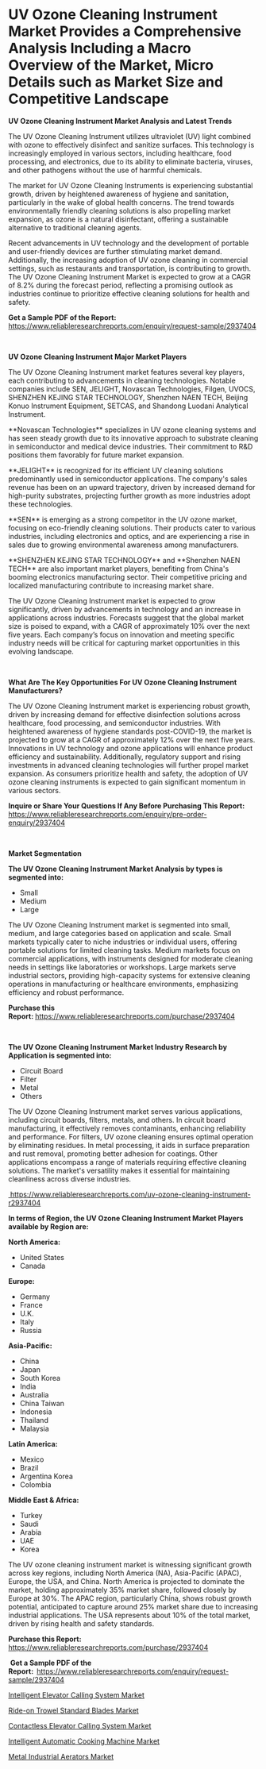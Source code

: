 <p><h1>UV Ozone Cleaning Instrument Market Provides a Comprehensive Analysis Including a Macro Overview of the Market, Micro Details such as Market Size and Competitive Landscape</h1></p><p><strong>UV Ozone Cleaning Instrument Market Analysis and Latest Trends</strong></p>
<p><p>The UV Ozone Cleaning Instrument utilizes ultraviolet (UV) light combined with ozone to effectively disinfect and sanitize surfaces. This technology is increasingly employed in various sectors, including healthcare, food processing, and electronics, due to its ability to eliminate bacteria, viruses, and other pathogens without the use of harmful chemicals. </p><p>The market for UV Ozone Cleaning Instruments is experiencing substantial growth, driven by heightened awareness of hygiene and sanitation, particularly in the wake of global health concerns. The trend towards environmentally friendly cleaning solutions is also propelling market expansion, as ozone is a natural disinfectant, offering a sustainable alternative to traditional cleaning agents.</p><p>Recent advancements in UV technology and the development of portable and user-friendly devices are further stimulating market demand. Additionally, the increasing adoption of UV ozone cleaning in commercial settings, such as restaurants and transportation, is contributing to growth. The UV Ozone Cleaning Instrument Market is expected to grow at a CAGR of 8.2% during the forecast period, reflecting a promising outlook as industries continue to prioritize effective cleaning solutions for health and safety.</p></p>
<p><strong>Get a Sample PDF of the Report:&nbsp;</strong> <a href="https://www.reliableresearchreports.com/enquiry/request-sample/2937404?utm_campaign=28&utm_medium=2&utm_source=Github&utm_content=ia&utm_term=14032025&utm_id=uv-ozone-cleaning-instrument">https://www.reliableresearchreports.com/enquiry/request-sample/2937404</a></p>
<p>&nbsp;</p>
<p><strong>UV Ozone Cleaning Instrument Major Market Players</strong></p>
<p><p>The UV Ozone Cleaning Instrument market features several key players, each contributing to advancements in cleaning technologies. Notable companies include SEN, JELIGHT, Novascan Technologies, Filgen, UVOCS, SHENZHEN KEJING STAR TECHNOLOGY, Shenzhen NAEN TECH, Beijing Konuo Instrument Equipment, SETCAS, and Shandong Luodani Analytical Instrument.</p><p>**Novascan Technologies** specializes in UV ozone cleaning systems and has seen steady growth due to its innovative approach to substrate cleaning in semiconductor and medical device industries. Their commitment to R&D positions them favorably for future market expansion.</p><p>**JELIGHT** is recognized for its efficient UV cleaning solutions predominantly used in semiconductor applications. The company's sales revenue has been on an upward trajectory, driven by increased demand for high-purity substrates, projecting further growth as more industries adopt these technologies.</p><p>**SEN** is emerging as a strong competitor in the UV ozone market, focusing on eco-friendly cleaning solutions. Their products cater to various industries, including electronics and optics, and are experiencing a rise in sales due to growing environmental awareness among manufacturers.</p><p>**SHENZHEN KEJING STAR TECHNOLOGY** and **Shenzhen NAEN TECH** are also important market players, benefiting from China's booming electronics manufacturing sector. Their competitive pricing and localized manufacturing contribute to increasing market share.</p><p>The UV Ozone Cleaning Instrument market is expected to grow significantly, driven by advancements in technology and an increase in applications across industries. Forecasts suggest that the global market size is poised to expand, with a CAGR of approximately 10% over the next five years. Each company’s focus on innovation and meeting specific industry needs will be critical for capturing market opportunities in this evolving landscape.</p></p>
<p>&nbsp;</p>
<p><strong>What Are The Key Opportunities For UV Ozone Cleaning Instrument Manufacturers?</strong></p>
<p><p>The UV Ozone Cleaning Instrument market is experiencing robust growth, driven by increasing demand for effective disinfection solutions across healthcare, food processing, and semiconductor industries. With heightened awareness of hygiene standards post-COVID-19, the market is projected to grow at a CAGR of approximately 12% over the next five years. Innovations in UV technology and ozone applications will enhance product efficiency and sustainability. Additionally, regulatory support and rising investments in advanced cleaning technologies will further propel market expansion. As consumers prioritize health and safety, the adoption of UV ozone cleaning instruments is expected to gain significant momentum in various sectors.</p></p>
<p><strong>Inquire or Share Your Questions If Any Before Purchasing This Report:</strong> <a href="https://www.reliableresearchreports.com/enquiry/pre-order-enquiry/2937404?utm_campaign=28&utm_medium=2&utm_source=Github&utm_content=ia&utm_term=14032025&utm_id=uv-ozone-cleaning-instrument">https://www.reliableresearchreports.com/enquiry/pre-order-enquiry/2937404</a></p>
<p>&nbsp;</p>
<p><strong>Market Segmentation</strong></p>
<p><strong>The UV Ozone Cleaning Instrument Market Analysis by types is segmented into:</strong></p>
<p><ul><li>Small</li><li>Medium</li><li>Large</li></ul></p>
<p><p>The UV Ozone Cleaning Instrument market is segmented into small, medium, and large categories based on application and scale. Small markets typically cater to niche industries or individual users, offering portable solutions for limited cleaning tasks. Medium markets focus on commercial applications, with instruments designed for moderate cleaning needs in settings like laboratories or workshops. Large markets serve industrial sectors, providing high-capacity systems for extensive cleaning operations in manufacturing or healthcare environments, emphasizing efficiency and robust performance.</p></p>
<p><strong>Purchase this Report:&nbsp;</strong><a href="https://www.reliableresearchreports.com/purchase/2937404?utm_campaign=28&utm_medium=2&utm_source=Github&utm_content=ia&utm_term=14032025&utm_id=uv-ozone-cleaning-instrument">https://www.reliableresearchreports.com/purchase/2937404</a></p>
<p>&nbsp;</p>
<p><strong>The UV Ozone Cleaning Instrument Market Industry Research by Application is segmented into:</strong></p>
<p><ul><li>Circuit Board</li><li>Filter</li><li>Metal</li><li>Others</li></ul></p>
<p><p>The UV Ozone Cleaning Instrument market serves various applications, including circuit boards, filters, metals, and others. In circuit board manufacturing, it effectively removes contaminants, enhancing reliability and performance. For filters, UV ozone cleaning ensures optimal operation by eliminating residues. In metal processing, it aids in surface preparation and rust removal, promoting better adhesion for coatings. Other applications encompass a range of materials requiring effective cleaning solutions. The market's versatility makes it essential for maintaining cleanliness across diverse industries.</p></p>
<p><a href="https://www.reliableresearchreports.com/uv-ozone-cleaning-instrument-r2937404?utm_campaign=28&utm_medium=2&utm_source=Github&utm_content=ia&utm_term=14032025&utm_id=uv-ozone-cleaning-instrument">&nbsp;https://www.reliableresearchreports.com/uv-ozone-cleaning-instrument-r2937404</a></p>
<p><strong>In terms of Region, the UV Ozone Cleaning Instrument Market Players available by Region are:</strong></p>
<p>
    <p> <strong> North America: </strong>
        <ul>
            <li>United States</li>
            <li>Canada</li>
        </ul>
        </p> 
    <p> <strong> Europe: </strong>
        <ul>
            <li>Germany</li>
            <li>France</li>
            <li>U.K.</li>
            <li>Italy</li>
            <li>Russia</li>
        </ul>
        </p> 
    <p> <strong> Asia-Pacific: </strong>
        <ul>
            <li>China</li>
            <li>Japan</li>
            <li>South Korea</li>
            <li>India</li>
            <li>Australia</li>
            <li>China Taiwan</li>
            <li>Indonesia</li>
            <li>Thailand</li>
            <li>Malaysia</li>
        </ul>
        </p> 
    <p> <strong> Latin America: </strong>
        <ul>
            <li>Mexico</li>
            <li>Brazil</li>
            <li>Argentina Korea</li>
            <li>Colombia</li>
        </ul>
        </p> 
    <p> <strong> Middle East & Africa: </strong>
        <ul>
            <li>Turkey</li>
            <li>Saudi</li>
            <li>Arabia</li>
            <li>UAE</li>
            <li>Korea</li>
        </ul>
    </p>
    </p>
<p><p>The UV ozone cleaning instrument market is witnessing significant growth across key regions, including North America (NA), Asia-Pacific (APAC), Europe, the USA, and China. North America is projected to dominate the market, holding approximately 35% market share, followed closely by Europe at 30%. The APAC region, particularly China, shows robust growth potential, anticipated to capture around 25% market share due to increasing industrial applications. The USA represents about 10% of the total market, driven by rising health and safety standards.</p></p>
<p><strong>Purchase this Report: </strong><a href="https://www.reliableresearchreports.com/purchase/2937404?utm_campaign=28&utm_medium=2&utm_source=Github&utm_content=ia&utm_term=14032025&utm_id=uv-ozone-cleaning-instrument">https://www.reliableresearchreports.com/purchase/2937404</a></p>
<p>&nbsp;<strong>Get a Sample PDF of the Report:&nbsp;&nbsp;</strong><a href="https://www.reliableresearchreports.com/enquiry/request-sample/2937404?utm_campaign=28&utm_medium=2&utm_source=Github&utm_content=ia&utm_term=14032025&utm_id=uv-ozone-cleaning-instrument">https://www.reliableresearchreports.com/enquiry/request-sample/2937404</a></p>
<p><strong></strong></p>
<p><p><a href="https://github.com/denbelnmer50/Market-Research-Report-List-1/blob/main/intelligent-elevator-calling-system-market.md?utm_campaign=28&utm_medium=2&utm_source=Github&utm_content=ia&utm_term=14032025&utm_id=uv-ozone-cleaning-instrument">Intelligent Elevator Calling System Market</a></p><p><a href="https://github.com/vassihucz/Market-Research-Report-List-1/blob/main/ride-on-trowel-standard-blades-market.md?utm_campaign=28&utm_medium=2&utm_source=Github&utm_content=ia&utm_term=14032025&utm_id=uv-ozone-cleaning-instrument">Ride-on Trowel Standard Blades Market</a></p><p><a href="https://github.com/dibesnayee/Market-Research-Report-List-1/blob/main/contactless-elevator-calling-system-market.md?utm_campaign=28&utm_medium=2&utm_source=Github&utm_content=ia&utm_term=14032025&utm_id=uv-ozone-cleaning-instrument">Contactless Elevator Calling System Market</a></p><p><a href="https://github.com/abexjeliti/Market-Research-Report-List-1/blob/main/intelligent-automatic-cooking-machine-market.md?utm_campaign=28&utm_medium=2&utm_source=Github&utm_content=ia&utm_term=14032025&utm_id=uv-ozone-cleaning-instrument">Intelligent Automatic Cooking Machine Market</a></p><p><a href="https://github.com/rreynagjysma65/Market-Research-Report-List-1/blob/main/metal-industrial-aerators-market.md?utm_campaign=28&utm_medium=2&utm_source=Github&utm_content=ia&utm_term=14032025&utm_id=uv-ozone-cleaning-instrument">Metal Industrial Aerators Market</a></p></p>